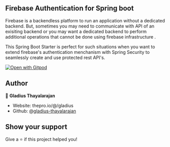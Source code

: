 ## Firebase Authentication for Spring boot

Firebase is a backendless platform to run an application without a dedicated backend. But, sometimes you may need to communicate with API of an exisiting backend or you may want a dedicated backend to perform additional operations that cannot be done using firebase infrastructure .

This Spring Boot Starter is perfect for such situations when you want to extend firebase's authentication menchanism with Spring Security to seamlessly create and use protected rest API's.


[![Open with Gitpod](https://thepro.io/button.svg)](https://thepro.io/post/firebase-authentication-for-spring-boot-rest-api)

## Author

👤 **Gladius Thayalarajan**

* Website: thepro.io/@/gladius
* Github: [@gladius-thayalarajan](https://github.com/gladius-thayalarajan)


## Show your support

Give a ⭐️ if this project helped you!
